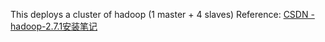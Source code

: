 This deploys a cluster of hadoop (1 master + 4 slaves)
Reference: [CSDN - hadoop-2.7.1安装笔记](http://blog.csdn.net/zstu_zlj/article/details/51027053)

